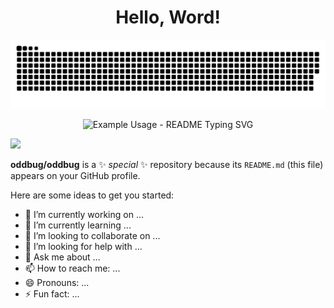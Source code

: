 <p align="center">
  <h1 align="center">Hello, Word!</h1>
</p>

![](https://github.com/oddbug/oddbug/blob/output/github-contribution-grid-snake.svg)

<p align="center">
  <img src="https://readme-typing-svg.demolab.com/?lines=但知行好事,莫要问前程!;朝闻道，夕死可矣!;Once enlightened, one can die happily.!&font=Fira%20Code&center=true&width=600&height=50&duration=4000&pause=1000" alt="Example Usage - README Typing SVG">
</p>

![](https://github.com/oddbug/oddbug/blob/static/header_.png)

**oddbug/oddbug** is a ✨ _special_ ✨ repository because its `README.md` (this file) appears on your GitHub profile.

Here are some ideas to get you started:

- 🔭 I’m currently working on ...
- 🌱 I’m currently learning ...
- 👯 I’m looking to collaborate on ...
- 🤔 I’m looking for help with ...
- 💬 Ask me about ...
- 📫 How to reach me: ...
- 😄 Pronouns: ...
- ⚡ Fun fact: ...

